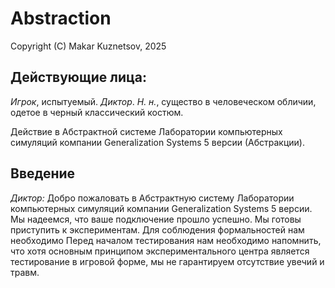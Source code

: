 # Abstraction
Copyright (C) Makar Kuznetsov, 2025

## Действующие лица:
*Игрок*, испытуемый.
*Диктор*.
*Н. н.*, существо в человеческом обличии, одетое в черный классический костюм.

Действие в Абстрактной системе Лаборатории компьютерных симуляций компании Generalization Systems 5 версии (Абстракции).

## Введение
*Диктор:* Добро пожаловать в Абстрактную систему Лаборатории компьютерных симуляций компании Generalization Systems 5 версии.
Мы надеемся, что ваше подключение прошло успешно. Мы готовы приступить к экспериментам.
Для соблюдения формальностей нам необходимо
Перед началом тестирования нам необходимо напомнить, что хотя основным принципом экспериментального центра является тестирование в игровой форме, мы не гарантируем отсутствие увечий и травм.
